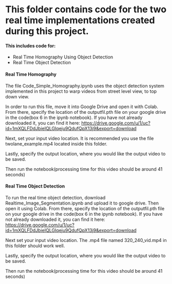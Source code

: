 # This folder contains code for the two real time implementations created during this project.
#### This includes code for:
* Real Time Homography Using Object Detection
* Real Time Object Detection

#### Real Time Homography
The file Code_Simple_Homography.ipynb uses the object detection system implemented in this project to warp videos from street level view, to top down view.

In order to run this file, move it into Google Drive and open it with Colab.  From there, specify the location of the outputfil.pth file on your google drive in the code(box 6 in the ipynb notebook).  If you have 
not already downloaded it, you can find it here: https://drive.google.com/u/1/uc?id=1mXQLFDdJbieIQLGIqeju9QdufQpX13j9&export=download 

Next, set your input video location.  It is recommended you use the file twolane_example.mp4 located inside this folder.

Lastly, specify the output location, where you would like the output video to be saved.

Then run the notebook(processing time for this video should be around 41 seconds)

#### Real Time Object Detection
To run the real time object detection, download Realtime_Image_Segmentation.ipynb and upload it to google drive.  Then open it using Colab.
From there, specify the location of the outputfil.pth file on your google drive in the code(box 6 in the ipynb notebook).  If you have 
not already downloaded it, you can find it here: https://drive.google.com/u/1/uc?id=1mXQLFDdJbieIQLGIqeju9QdufQpX13j9&export=download 

Next set your input video location.  The .mp4 file named 320_240_vid.mp4 in this folder should work well.

Lastly, specify the output location, where you would like the output video to be saved.

Then run the notebook(processing time for this video should be around 41 seconds)
